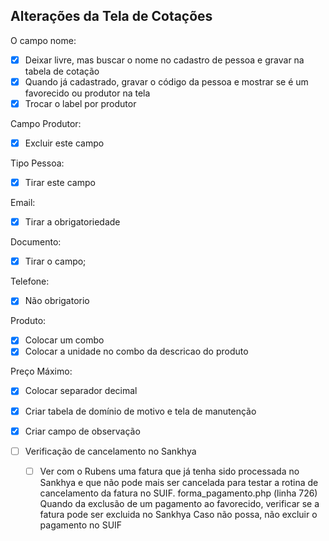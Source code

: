 ## Alterações da Tela de Cotações

O campo nome:
- [x] Deixar livre, mas buscar o nome no cadastro de pessoa e gravar na tabela de cotação 
- [X] Quando já cadastrado, gravar o código da pessoa e mostrar se é um favorecido ou produtor na tela 
- [x] Trocar o label por produtor

Campo Produtor:
- [X] Excluir este campo

Tipo Pessoa:
- [X] Tirar este campo

Email:
- [X] Tirar a obrigatoriedade 

Documento:
- [X] Tirar o campo;

Telefone:
- [X] Não obrigatorio

Produto:
- [X] Colocar um combo
- [X] Colocar a unidade no combo da descricao do produto

Preço Máximo:
- [X] Colocar separador decimal

- [X] Criar tabela de domínio de motivo e tela de manutenção

- [X] Criar campo de observação

- [ ] Verificação de cancelamento no Sankhya
  - [ ] Ver com o Rubens uma fatura que já tenha sido processada no Sankhya e que não pode mais ser cancelada
        para testar a rotina de cancelamento da fatura no SUIF.
        forma_pagamento.php (linha 726)
    Quando da exclusão de um pagamento ao favorecido, verificar se a fatura pode ser excluida no Sankhya
    Caso não possa, não excluir o pagamento no SUIF

